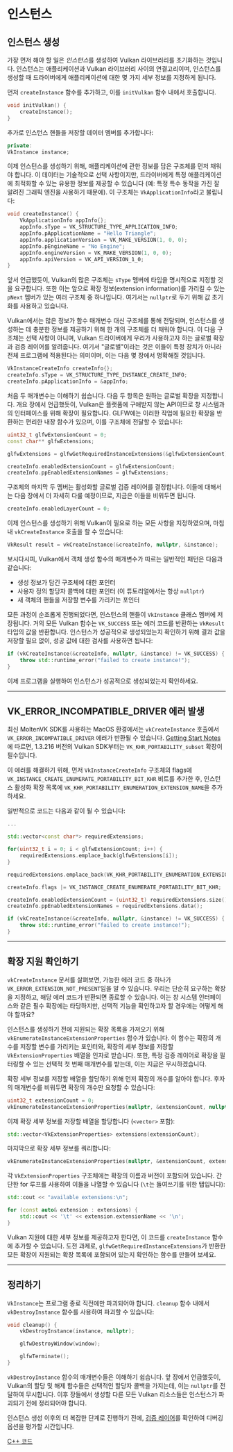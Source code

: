 # 인스턴스

## 인스턴스 생성

가장 먼저 해야 할 일은 *인스턴스*를 생성하여 Vulkan 라이브러리를 초기화하는 것입니다. 인스턴스는 애플리케이션과 Vulkan 라이브러리 사이의 연결고리이며, 인스턴스를 생성할 때 드라이버에게 애플리케이션에 대한 몇 가지 세부 정보를 지정하게 됩니다.

먼저 `createInstance` 함수를 추가하고, 이를 `initVulkan` 함수 내에서 호출합니다.

```c++
void initVulkan() {
    createInstance();
}
```

추가로 인스턴스 핸들을 저장할 데이터 멤버를 추가합니다:

```c++
private:
VkInstance instance;
```

이제 인스턴스를 생성하기 위해, 애플리케이션에 관한 정보를 담은 구조체를 먼저 채워야 합니다. 이 데이터는 기술적으로 선택 사항이지만, 드라이버에게 특정 애플리케이션에 최적화할 수 있는 유용한 정보를 제공할 수 있습니다 (예: 특정 특수 동작을 가진 잘 알려진 그래픽 엔진을 사용하기 때문에). 이 구조체는 `VkApplicationInfo`라고 불립니다:

```c++
void createInstance() {
    VkApplicationInfo appInfo{};
    appInfo.sType = VK_STRUCTURE_TYPE_APPLICATION_INFO;
    appInfo.pApplicationName = "Hello Triangle";
    appInfo.applicationVersion = VK_MAKE_VERSION(1, 0, 0);
    appInfo.pEngineName = "No Engine";
    appInfo.engineVersion = VK_MAKE_VERSION(1, 0, 0);
    appInfo.apiVersion = VK_API_VERSION_1_0;
}
```

앞서 언급했듯이, Vulkan의 많은 구조체는 `sType` 멤버에 타입을 명시적으로 지정할 것을 요구합니다. 또한 이는 앞으로 확장 정보(extension information)를 가리킬 수 있는 `pNext` 멤버가 있는 여러 구조체 중 하나입니다. 여기서는 `nullptr`로 두기 위해 값 초기화를 사용하고 있습니다.

Vulkan에서는 많은 정보가 함수 매개변수 대신 구조체를 통해 전달되며, 인스턴스를 생성하는 데 충분한 정보를 제공하기 위해 한 개의 구조체를 더 채워야 합니다. 이 다음 구조체는 선택 사항이 아니며, Vulkan 드라이버에게 우리가 사용하고자 하는 글로벌 확장과 검증 레이어를 알려줍니다. 여기서 "글로벌"이라는 것은 이들이 특정 장치가 아니라 전체 프로그램에 적용된다는 의미이며, 이는 다음 몇 장에서 명확해질 것입니다.

```c++
VkInstanceCreateInfo createInfo{};
createInfo.sType = VK_STRUCTURE_TYPE_INSTANCE_CREATE_INFO;
createInfo.pApplicationInfo = &appInfo;
```

처음 두 매개변수는 이해하기 쉽습니다. 다음 두 항목은 원하는 글로벌 확장을 지정합니다. 개요 장에서 언급했듯이, Vulkan은 플랫폼에 구애받지 않는 API이므로 창 시스템과의 인터페이스를 위해 확장이 필요합니다. GLFW에는 이러한 작업에 필요한 확장을 반환하는 편리한 내장 함수가 있으며, 이를 구조체에 전달할 수 있습니다:

```c++
uint32_t glfwExtensionCount = 0;
const char** glfwExtensions;

glfwExtensions = glfwGetRequiredInstanceExtensions(&glfwExtensionCount);

createInfo.enabledExtensionCount = glfwExtensionCount;
createInfo.ppEnabledExtensionNames = glfwExtensions;
```

구조체의 마지막 두 멤버는 활성화할 글로벌 검증 레이어를 결정합니다. 이들에 대해서는 다음 장에서 더 자세히 다룰 예정이므로, 지금은 이들을 비워두면 됩니다.

```c++
createInfo.enabledLayerCount = 0;
```

이제 인스턴스를 생성하기 위해 Vulkan이 필요로 하는 모든 사항을 지정하였으며, 마침내 `vkCreateInstance` 호출을 할 수 있습니다:

```c++
VkResult result = vkCreateInstance(&createInfo, nullptr, &instance);
```

보시다시피, Vulkan에서 객체 생성 함수의 매개변수가 따르는 일반적인 패턴은 다음과 같습니다:

* 생성 정보가 담긴 구조체에 대한 포인터  
* 사용자 정의 할당자 콜백에 대한 포인터 (이 튜토리얼에서는 항상 `nullptr`)  
* 새 객체의 핸들을 저장할 변수를 가리키는 포인터

모든 과정이 순조롭게 진행되었다면, 인스턴스의 핸들이 `VkInstance` 클래스 멤버에 저장됩니다. 거의 모든 Vulkan 함수는 `VK_SUCCESS` 또는 에러 코드를 반환하는 `VkResult` 타입의 값을 반환합니다. 인스턴스가 성공적으로 생성되었는지 확인하기 위해 결과 값을 저장할 필요 없이, 성공 값에 대한 검사를 사용하면 됩니다:

```c++
if (vkCreateInstance(&createInfo, nullptr, &instance) != VK_SUCCESS) {
    throw std::runtime_error("failed to create instance!");
}
```

이제 프로그램을 실행하여 인스턴스가 성공적으로 생성되었는지 확인하세요.

---

## VK_ERROR_INCOMPATIBLE_DRIVER 에러 발생

최신 MoltenVK SDK를 사용하는 MacOS 환경에서는 `vkCreateInstance` 호출에서 `VK_ERROR_INCOMPATIBLE_DRIVER` 에러가 반환될 수 있습니다. [Getting Start Notes](https://vulkan.lunarg.com/doc/sdk/1.3.216.0/mac/getting_started.html)에 따르면, 1.3.216 버전의 Vulkan SDK부터는 `VK_KHR_PORTABILITY_subset` 확장이 필수입니다.

이 에러를 해결하기 위해, 먼저 `VkInstanceCreateInfo` 구조체의 flags에 `VK_INSTANCE_CREATE_ENUMERATE_PORTABILITY_BIT_KHR` 비트를 추가한 후, 인스턴스 활성화 확장 목록에 `VK_KHR_PORTABILITY_ENUMERATION_EXTENSION_NAME`을 추가하세요.

일반적으로 코드는 다음과 같이 될 수 있습니다:

```c++
...

std::vector<const char*> requiredExtensions;

for(uint32_t i = 0; i < glfwExtensionCount; i++) {
    requiredExtensions.emplace_back(glfwExtensions[i]);
}

requiredExtensions.emplace_back(VK_KHR_PORTABILITY_ENUMERATION_EXTENSION_NAME);

createInfo.flags |= VK_INSTANCE_CREATE_ENUMERATE_PORTABILITY_BIT_KHR;

createInfo.enabledExtensionCount = (uint32_t) requiredExtensions.size();
createInfo.ppEnabledExtensionNames = requiredExtensions.data();

if (vkCreateInstance(&createInfo, nullptr, &instance) != VK_SUCCESS) {
    throw std::runtime_error("failed to create instance!");
}
```

---

## 확장 지원 확인하기

`vkCreateInstance` 문서를 살펴보면, 가능한 에러 코드 중 하나가 `VK_ERROR_EXTENSION_NOT_PRESENT`임을 알 수 있습니다. 우리는 단순히 요구하는 확장을 지정하고, 해당 에러 코드가 반환되면 종료할 수 있습니다. 이는 창 시스템 인터페이스와 같은 필수 확장에는 타당하지만, 선택적 기능을 확인하고자 할 경우에는 어떻게 해야 할까요?

인스턴스를 생성하기 전에 지원되는 확장 목록을 가져오기 위해 `vkEnumerateInstanceExtensionProperties` 함수가 있습니다. 이 함수는 확장의 개수를 저장할 변수를 가리키는 포인터와, 확장의 세부 정보를 저장할 `VkExtensionProperties` 배열을 인자로 받습니다. 또한, 특정 검증 레이어로 확장을 필터링할 수 있는 선택적 첫 번째 매개변수를 받는데, 이는 지금은 무시하겠습니다.

확장 세부 정보를 저장할 배열을 할당하기 위해 먼저 확장의 개수를 알아야 합니다. 후자의 매개변수를 비워두면 확장의 개수만 요청할 수 있습니다:

```c++
uint32_t extensionCount = 0;
vkEnumerateInstanceExtensionProperties(nullptr, &extensionCount, nullptr);
```

이제 확장 세부 정보를 저장할 배열을 할당합니다 (`<vector>` 포함):

```c++
std::vector<VkExtensionProperties> extensions(extensionCount);
```

마지막으로 확장 세부 정보를 쿼리합니다:

```c++
vkEnumerateInstanceExtensionProperties(nullptr, &extensionCount, extensions.data());
```

각 `VkExtensionProperties` 구조체에는 확장의 이름과 버전이 포함되어 있습니다. 간단한 for 루프를 사용하여 이들을 나열할 수 있습니다 (`\t`는 들여쓰기를 위한 탭입니다):

```c++
std::cout << "available extensions:\n";

for (const auto& extension : extensions) {
    std::cout << '\t' << extension.extensionName << '\n';
}
```

Vulkan 지원에 대한 세부 정보를 제공하고자 한다면, 이 코드를 `createInstance` 함수에 추가할 수 있습니다. 도전 과제로, `glfwGetRequiredInstanceExtensions`가 반환한 모든 확장이 지원되는 확장 목록에 포함되어 있는지 확인하는 함수를 만들어 보세요.

---

## 정리하기

`VkInstance`는 프로그램 종료 직전에만 파괴되어야 합니다. `cleanup` 함수 내에서 `vkDestroyInstance` 함수를 사용하여 파괴할 수 있습니다:

```c++
void cleanup() {
    vkDestroyInstance(instance, nullptr);

    glfwDestroyWindow(window);

    glfwTerminate();
}
```

`vkDestroyInstance` 함수의 매개변수들은 이해하기 쉽습니다. 앞 장에서 언급했듯이, Vulkan의 할당 및 해제 함수들은 선택적인 할당자 콜백을 가지는데, 이는 `nullptr`를 전달하여 무시합니다. 이후 장들에서 생성할 다른 모든 Vulkan 리소스들은 인스턴스가 파괴되기 전에 정리되어야 합니다.

인스턴스 생성 이후의 더 복잡한 단계로 진행하기 전에, [검증 레이어](!en/Drawing_a_triangle/Setup/Validation_layers)를 확인하여 디버깅 옵션을 평가할 시간입니다.

[C++ 코드](/code/01_instance_creation.cpp)